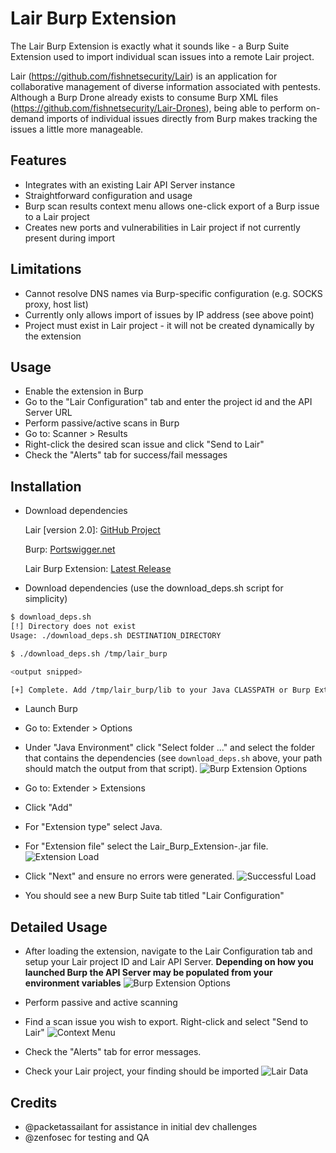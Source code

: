 Lair Burp Extension
===================

The Lair Burp Extension is exactly what it sounds like - a Burp Suite Extension used to import individual scan issues into a remote Lair project.

Lair (https://github.com/fishnetsecurity/Lair) is an application for collaborative management of diverse information associated with pentests. Although a Burp Drone already exists to consume Burp XML files (https://github.com/fishnetsecurity/Lair-Drones), being able to perform on-demand imports of individual issues directly from Burp makes tracking the issues a little more manageable.

## Features
* Integrates with an existing Lair API Server instance
* Straightforward configuration and usage
* Burp scan results context menu allows one-click export of a Burp issue to a Lair project
* Creates new ports and vulnerabilities in Lair project if not currently present during import

## Limitations
* Cannot resolve DNS names via Burp-specific configuration (e.g. SOCKS proxy, host list)
* Currently only allows import of issues by IP address (see above point)
* Project must exist in Lair project - it will not be created dynamically by the extension

## Usage
* Enable the extension in Burp
* Go to the "Lair Configuration" tab and enter the project id and the API Server URL
* Perform passive/active scans in Burp
* Go to: Scanner > Results
* Right-click the desired scan issue and click "Send to Lair"
* Check the "Alerts" tab for success/fail messages

## Installation

* Download dependencies

  Lair [version 2.0]: [GitHub Project](https://github.com/lair-framework)

  Burp: [Portswigger.net](http://portswigger.net/burp/download.HTML)

  Lair Burp Extension: [Latest Release](https://github.com/djkottmann/Lair-Burp-Extension/releases)
  
* Download dependencies (use the download_deps.sh script for simplicity)

~~~~bash
$ download_deps.sh
[!] Directory does not exist
Usage: ./download_deps.sh DESTINATION_DIRECTORY

$ ./download_deps.sh /tmp/lair_burp

<output snipped>

[+] Complete. Add /tmp/lair_burp/lib to your Java CLASSPATH or Burp Extender options
~~~~

* Launch Burp

* Go to: Extender > Options

* Under "Java Environment" click "Select folder ..." and select the folder that contains the dependencies (see ```download_deps.sh``` 
above, your path should match the output from that script).
![Burp Extension Options](https://github.com/djkottmann/Lair-Burp-Extension/blob/2.0/images/burp_extension_options.png?raw=true)

* Go to: Extender > Extensions

* Click "Add"

* For "Extension type" select Java.

* For "Extension file" select the Lair_Burp_Extension-<version>.jar file.
![Extension Load](https://github.com/djkottmann/Lair-Burp-Extension/blob/2.0/images/burp_extension_load.png?raw=true)

* Click "Next" and ensure no errors were generated.
![Successful Load](https://github.com/djkottmann/Lair-Burp-Extension/blob/2.0/images/burp_extension_load_success.png?raw=true)

* You should see a new Burp Suite tab titled "Lair Configuration"
 
## Detailed Usage

* After loading the extension, navigate to the Lair Configuration tab and setup your Lair project ID and Lair API Server. **Depending on how you launched Burp the API Server may be populated from your environment variables**
![Burp Extension Options](https://github.com/djkottmann/Lair-Burp-Extension/blob/2.0/images/burp_extension_lair_config.png?raw=true)

* Perform passive and active scanning

* Find a scan issue you wish to export. Right-click and select "Send to Lair"
![Context Menu](https://github.com/djkottmann/Lair-Burp-Extension/blob/2.0/images/burp_extension_context_menu.png?raw=true)

* Check the "Alerts" tab for error messages.

* Check your Lair project, your finding should be imported
![Lair Data](https://github.com/djkottmann/Lair-Burp-Extension/blob/2.0/images/burp_extension_success.png?raw=true)

## Credits

 - @packetassailant for assistance in initial dev challenges
 - @zenfosec for testing and QA
